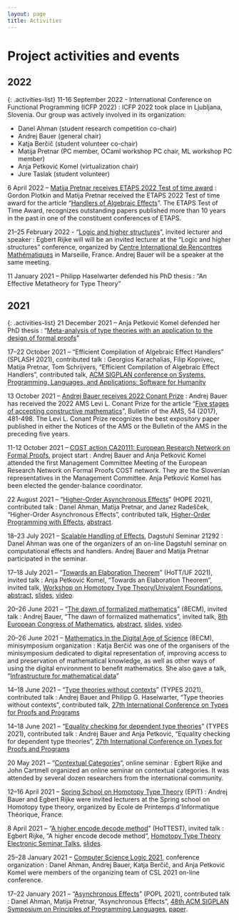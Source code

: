 ```yaml
---
layout: page
title: Activities
---
```


# Project activities and events

## 2022

{: .activities-list}
11-16 September 2022 - International Conference on Functional Programming (ICFP 2022)
: ICFP 2022 took place in Ljubljana, Slovenia. Our group was actively involved in its organization:
- Danel Ahman (student research competition co-chair)
- Andrej Bauer (general chair)
- Katja Berčič (student volunteer co-chair)
- Matija Pretnar (PC member, OCaml workshop PC chair, ML workshop PC member)
- Anja Petković Komel (virtualization chair)
- Jure Taslak (student volunteer)

6 April 2022 – [Matija Pretnar receives ETAPS 2022 Test of time award](https://etaps.org/2022/test-of-time-award)
: Gordon Plotkin and Matija Pretnar received the ETAPS 2022 Test of time award for the article “[Handlers of Algebraic Effects](https://doi.org/10.1007/978-3-642-00590-9_7)”. The ETAPS Test of Time Award, recognizes outstanding papers published more than 10 years in the past in one of the constituent conferences of ETAPS.

21–25 February 2022 - “[Logic and higher structures](https://conferences.cirm-math.fr/2689.html)”, invited lecturer and speaker
: Egbert Rijke will will be an invited lecturer at the “Logic and higher structures” conference, organized by [Centre International de Rencontres Mathématiques](https://conferences.cirm-math.fr) in Marseille, France. Andrej Bauer will be a speaker at the same meeting.

11 January 2021 – Philipp Haselwarter defended his PhD thesis
: “An Effective Metatheory for Type Theory”


## 2021

{: .activities-list}
21 December 2021 – Anja Petković Komel defended her PhD thesis 
: “[Meta-analysis of type theories with an application to the design of formal proofs](https://anjapetkovic.com/img/doctoralThesis.pdf)”

17–22 October 2021 – “Efficient Compilation of Algebraic Effect Handlers” (SPLASH 2021), contributed talk
: Georgios Karachalias, Filip Koprivec, Matija Pretnar, Tom Schrijvers, “Efficient Compilation of Algebraic Effect Handlers”, contributed talk, [ACM SIGPLAN conference on Systems, Programming, Languages, and Applications: Software for Humanity](https://2021.splashcon.org)

13 October 2021 – [Andrej Bauer receives 2022 Conant Prize](https://www.ams.org/news?news_id=6827)
: Andrej Bauer has received the 2022 AMS Levi L. Conant Prize for the article “[Five stages of accepting constructive mathematics](https://www.ams.org/journals/bull/2017-54-03/S0273-0979-2016-01556-4/)”, Bulletin of the AMS, 54 (2017), 481-498. The Levi L. Conant Prize recognizes the best expository paper published in either the Notices of the AMS or the Bulletin of the AMS in the preceding five years.

11-12 October 2021 – [COST action CA20111: European Research Network on Formal Proofs](https://europroofnet.github.io), project start
: Andrej Bauer and Anja Petković Komel attended the first Management Committee Meeting of the European Research Network on Formal Proofs COST network. They are the Slovenian representatives in the Management Committee. Anja Petković Komel has been elected the gender-balance coordinator.

22 August 2021 – “[Higher-Order Asynchronous Effects](https://danel.ahman.ee/papers/hope21.pdf)” (HOPE 2021), contributed talk
: Danel Ahman, Matija Pretnar, and Janez Radešček, “Higher-Order Asynchronous Effects”, contributed talk, [Higher-Order Programming with Effects](https://icfp21.sigplan.org/home/hope-2021), [abstract](https://danel.ahman.ee/papers/hope21.pdf).

18–23 July 2021 – [Scalable Handling of Effects](https://www.dagstuhl.de/21292), Dagstuhl Seminar 21292
: Danel Ahman was one of the organizers of an on-line Dagstuhl seminar on computational effects and handlers. Andrej Bauer and Matija Pretnar participated in the seminar.

17–18 July 2021 – “[Towards an Elaboration Theorem](https://youtu.be/Rxe7Bk3f5D4)” (HoTT/UF 2021), invited talk
: Anja Petković Komel, “Towards an Elaboration Theorem”, invited talk, [Workshop on Homotopy Type Theory/Univalent Foundations](https://hott-uf.github.io/2021/), [abstract](https://hott-uf.github.io/2021/petkovic-komel.txt), [slides](https://www.icloud.com/keynote/0xQo428lRzMDGsGxDSe-jIUUQ#ElaborationTheorem), [video](https://youtu.be/Rxe7Bk3f5D4).

20–26 June 2021 – “[The dawn of formalized mathematics](https://www.youtube.com/watch?v=Z500sma3h90)” (8ECM), invited talk
: Andrej Bauer, “The dawn of formalized mathematics”, invited talk, [8th European Congress of Mathematics](https://8ecm.si), [abstract](https://8ecm.si/system/admin/abstracts/pdfs/000/001/117/original/andrej-bauer.pdf?1626163987), [slides](https://8ecm.si/system/admin/abstracts/presentations/000/001/117/original/the-dawn-of-formalized-mathematics.pdf?1626163986), [video](https://www.youtube.com/watch?v=Z500sma3h90).

20–26 June 2021 – [Mathematics in the Digital Age of Science](https://www.8ecm.si/minisymposia) (8ECM), minisymposium organization
: Katja Berčič was one of the organisers of the minisymposium dedicated to digital representation of, improving access to and preservation of mathematical knowledge, as well as other ways of using the digital environment to benefit mathematics. She also gave a talk, “[Infrastructure for mathematical data](https://8ecm.si/system/admin/abstracts/pdfs/000/001/020/original/katja-bercic.pdf?1619882418)”

14–18 June 2021 – “[Type theories without contexts](https://types21.liacs.nl/download/type-theories-without-contexts/)” (TYPES 2021), contributed talk
: Andrej Bauer and Philipp G. Haselwarter, “Type theories without contexts”, contributed talk, [27th International Conference on Types for Proofs and Programs](https://types21.liacs.nl)

14–18 June 2021 – “[Equality checking for dependent type theories](https://types21.liacs.nl/download/equality-checking-for-dependent-type-theories/)” (TYPES 2021), contributed talk
: Andrej Bauer and Anja Petković, “Equality checking for dependent type theories”, [27th International Conference on Types for Proofs and Programs](https://types21.liacs.nl)

20 May 2021 – “[Contextual Categories](https://www.fmf.uni-lj.si/en/news/event/214/contextual-categories/)“, online seminar
: Egbert Rijke and John Cartmell organized an online seminar on contextual categories. It was attended by several dozen researchers from the international community.

12–16 April 2021 – [Spring School on Homotopy Type Theory](https://epit2020cnrs.inria.fr) (EPIT)
: Andrej Bauer and Egbert Rijke were invited lecturers at the Spring school on Homotopy type theory, organized by Ecole de Printemps d'Informatique Théorique, France.

8 April 2021 – “[A higher encode decode method](https://youtu.be/KvHGds-AL8M)” (HoTTEST), invited talk
: Egbert Rijke, “A higher encode decode method”, [Homotopy Type Theory Electronic Seminar Talks](https://www.uwo.ca/math/faculty/kapulkin/seminars/hottest.html), [slides](https://www.uwo.ca/math/faculty/kapulkin/seminars/hottestfiles/Rijke-2021-04-08-HoTTEST.pdf).

25–28 January 2021 – [Computer Science Logic 2021](https://csl2021.fmf.uni-lj.si), conference organization
: Danel Ahman, Andrej Bauer, Katja Berčič, and Anja Petković Komel were members of the organizing team of CSL 2021 on-line conference.

17–22 January 2021 – “[Asynchronous Effects](https://youtu.be/BPNxvRCnOBA)” (POPL 2021), contributed talk
: Danel Ahman, Matija Pretnar, “Asynchronous Effects”, [48th ACM SIGPLAN Symposium on Principles of Programming Languages](https://popl21.sigplan.org), [paper](https://doi.org/10.1145/3434305).
